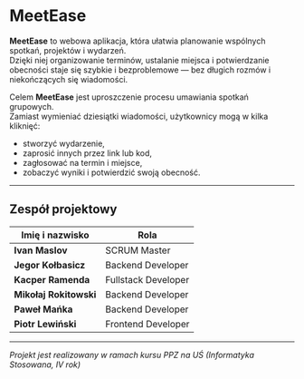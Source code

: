 # MeetEase

**MeetEase** to webowa aplikacja, która ułatwia planowanie wspólnych spotkań, projektów i wydarzeń.  
Dzięki niej organizowanie terminów, ustalanie miejsca i potwierdzanie obecności staje się szybkie i bezproblemowe — bez długich rozmów i niekończących się wiadomości.

Celem **MeetEase** jest uproszczenie procesu umawiania spotkań grupowych.  
Zamiast wymieniać dziesiątki wiadomości, użytkownicy mogą w kilka kliknięć:
- stworzyć wydarzenie,  
- zaprosić innych przez link lub kod,  
- zagłosować na termin i miejsce,  
- zobaczyć wyniki i potwierdzić swoją obecność.

---

## Zespół projektowy

| Imię i nazwisko | Rola |
|------------------|------|
| **Ivan Maslov** | SCRUM Master |
| **Jegor Kołbasicz** | Backend Developer |
| **Kacper Ramenda** | Fullstack Developer |
| **Mikołaj Rokitowski** | Backend Developer |
| **Paweł Mańka** | Backend Developer |
| **Piotr Lewiński** | Frontend Developer |

---

*Projekt jest realizowany w ramach kursu PPZ na UŚ (Informatyka Stosowana, IV rok)*
